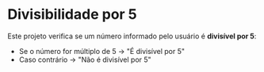 # Divisibilidade por 5

Este projeto verifica se um número informado pelo usuário é **divisível por 5**:

- Se o número for múltiplo de 5 → "É divisível por 5"  
- Caso contrário → "Não é divisível por 5"  
